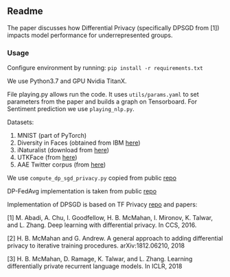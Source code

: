 ## Readme

The paper discusses how Differential Privacy (specifically DPSGD from [1]) 
impacts model performance for underrepresented groups. 

### Usage

Configure environment by running: `pip install -r requirements.txt`

We use Python3.7 and GPU Nvidia TitanX.

File playing.py allows run the code. It uses `utils/params.yaml` 
to set parameters from the paper and builds a graph on Tensorboard.
For Sentiment prediction we use `playing_nlp.py`.


Datasets:
1. MNIST (part of PyTorch)
2. Diversity in Faces (obtained from IBM [here](https://www.research.ibm.com/artificial-intelligence/trusted-ai/diversity-in-faces/#access))
3. iNaturalist (download from [here](https://github.com/visipedia/inat_comp))
4. UTKFace (from [here](http://aicip.eecs.utk.edu/wiki/UTKFace))
5. AAE Twitter corpus (from [here](http://slanglab.cs.umass.edu/TwitterAAE/))

We use `compute_dp_sgd_privacy.py` copied from public [repo](https://github.com/tensorflow/privacy)

DP-FedAvg implementation is taken from public [repo](https://github.com/ebagdasa/backdoor_federated_learning)  

Implementation of DPSGD is based on TF Privacy [repo](https://github.com/tensorflow/privacy) and papers:

[1] M. Abadi, A. Chu, I. Goodfellow, H. B. McMahan, I. Mironov, K. Talwar, and L. Zhang. Deep learning with differential privacy. In CCS, 2016.

[2] H. B. McMahan and G. Andrew. A general approach to adding differential privacy to iterative training procedures. arXiv:1812.06210, 2018

[3] H. B. McMahan, D. Ramage, K. Talwar, and L. Zhang. Learning differentially private recurrent language models. In ICLR, 2018
